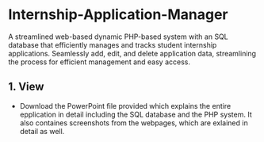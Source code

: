 # Internship-Application-Manager
A streamlined web-based dynamic PHP-based system with an SQL database that efficiently manages and tracks student internship applications. Seamlessly add, edit, and delete application data, streamlining the process for efficient management and easy access.

## 1. View
- Download the PowerPoint file provided which explains the entire epplication in detail including the SQL database and the PHP system. It also containes screenshots from the webpages, which are exlained in detail as well.

